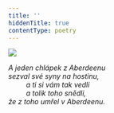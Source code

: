 ```yaml
---
title: ''
hiddenTitle: true
contentType: poetry
---
```


<section>

![](../Images/039.jpg)

_A jeden chlápek z Aberdeenu  
sezval své syny na hostinu,  
         a ti si vám tak vedli  
         a tolik toho snědli,  
že z toho umřel v Aberdeenu._

</section>
